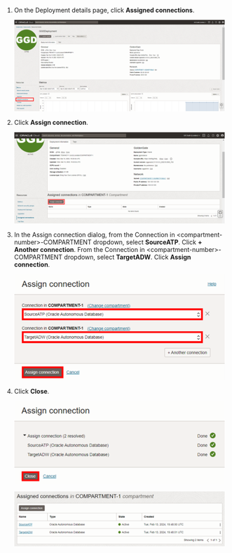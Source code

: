 <!--
    {
        "name":"Assign connections to the deployment",
        "description":"Assign connections to the deployment"
    }
-->
1. On the Deployment details page, click **Assigned connections**.

    ![Assigned connections under Resources](../../../../ggs-common/create/images/06-01-assigned-connections.png " ")

2. Click **Assign connection**.

    ![Assigned connections under Resources](../../../../ggs-common/create/images/06-02-assign-connection.png " ")

3. In the Assign connection dialog, from the Connection in &lt;compartment-number&gt;-COMPARTMENT dropdown, select **SourceATP**. Click **+ Another connection**. From the Connection in &lt;compartment-number&gt;-COMPARTMENT dropdown, select **TargetADW**. Click **Assign connection**.

    ![Assigned connection to SourceATP and TargetADW](../../../../ggs-common/create/images/06-03-assign-connections.png " ")

4. Click **Close**.

    ![Close Assign connection dialog](../../../../ggs-common/create/images/06-04a-close-assign-connections.png " ")

    ![Assigned connections list](../../../../ggs-common/create/images/06-04b-assigned-connections-list.png " ")